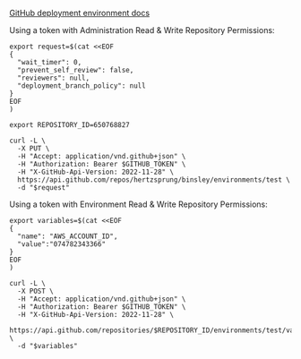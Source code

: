 [GitHub deployment environment docs](https://docs.github.com/en/rest/deployments/environments?apiVersion=2022-11-28)

Using a token with Administration Read & Write Repository Permissions:
```shell
export request=$(cat <<EOF
{
  "wait_timer": 0,
  "prevent_self_review": false,
  "reviewers": null,
  "deployment_branch_policy": null
}
EOF
)
  
export REPOSITORY_ID=650768827

curl -L \
  -X PUT \
  -H "Accept: application/vnd.github+json" \
  -H "Authorization: Bearer $GITHUB_TOKEN" \
  -H "X-GitHub-Api-Version: 2022-11-28" \
  https://api.github.com/repos/hertzsprung/binsley/environments/test \
  -d "$request"
```

Using a token with Environment Read & Write Repository Permissions:
```shell
export variables=$(cat <<EOF
{
  "name": "AWS_ACCOUNT_ID",
  "value":"074782343366"
}
EOF
)

curl -L \
  -X POST \
  -H "Accept: application/vnd.github+json" \
  -H "Authorization: Bearer $GITHUB_TOKEN" \
  -H "X-GitHub-Api-Version: 2022-11-28" \
  https://api.github.com/repositories/$REPOSITORY_ID/environments/test/variables \
  -d "$variables"
```